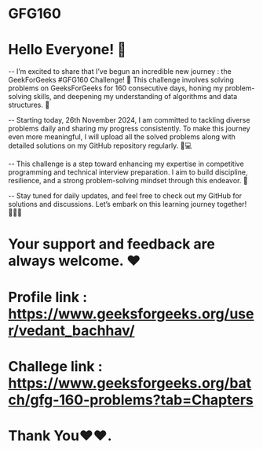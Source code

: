 # GFG160
# Hello Everyone! 🌟

 -- I’m excited to share that I’ve begun an incredible new journey : the GeekForGeeks #GFG160 Challenge! 🚀 This challenge involves solving problems on GeeksForGeeks for 160 consecutive days, honing my problem-solving skills, and deepening my understanding of algorithms and data structures. 🧠

 -- Starting today, 26th November 2024, I am committed to tackling diverse problems daily and sharing my progress consistently. To make this journey even more meaningful, 
I will upload all the solved problems along with detailed solutions on my GitHub repository regularly. 📂💻

-- This challenge is a step toward enhancing my expertise in competitive programming and technical interview preparation. I aim to build discipline, resilience, and a strong 
problem-solving mindset through this endeavor. 💪

-- Stay tuned for daily updates, and feel free to check out my GitHub for solutions and discussions. Let’s embark on this learning journey together! 🚴‍♂️✨

# Your support and feedback are always welcome. ❤️

# Profile link : https://www.geeksforgeeks.org/user/vedant_bachhav/

# Challege link : https://www.geeksforgeeks.org/batch/gfg-160-problems?tab=Chapters

# Thank You❤️❤️.
